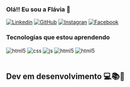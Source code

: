### Olá!! Eu sou a Flávia 👋



[![Linkedin](https://img.shields.io/badge/LinkedIn-0077B5?style=for-the-badge&logo=linkedin&logoColor=white/)](https://www.linkedin.com/in/flavia-lara-b2961289/)
[![GitHub](https://img.shields.io/badge/GitHub-100000?style=for-the-badge&logo=github&logoColor=white)](https://github.com/Flaviakochi)
[![Instagran](https://img.shields.io/badge/Instagram-E4405F?style=for-the-badge&logo=instagram&logoColor=white)](https://www.instagram.com/flaviakochi/)
[![Facebook](https://img.shields.io/badge/Facebook-1877F2?style=for-the-badge&logo=facebook&logoColor=white)](https://www.facebook.com/flavia.lara.98)




### Tecnologias que estou aprendendo

<div style="display: inline_block">
  <img align="center" alt="html5" src="https://img.shields.io/badge/HTML5-E34F26?style=for-the-badge&logo=html5&logoColor=white" />
  <img align="center" alt="css" src="https://img.shields.io/badge/CSS3-1572B6?style=for-the-badge&logo=css3&logoColor=white" />
  <img align="center" alt="js" src="https://img.shields.io/badge/JavaScript-F7DF1E?style=for-the-badge&logo=javascript&logoColor=black" />
  <img align="center" alt="html5" src= "https://img.shields.io/badge/C%23-239120?style=for-the-badge&logo=c-sharp&logoColor=white">
 <img align="center" alt="html5" src= "https://img.shields.io/badge/.NET-5C2D91?style=for-the-badge&logo=.net&logoColor=white">
</div><br/>

## Dev em desenvolvimento 💻📚🔧
